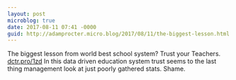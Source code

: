 ```yaml
---
layout: post
microblog: true
date: 2017-08-11 07:41 -0000
guid: http://adamprocter.micro.blog/2017/08/11/the-biggest-lesson.html
---
```

The biggest lesson from world best school system? Trust your Teachers. [dctr.pro/1zd](http://dctr.pro/1zd) In this data driven education system trust seems to the last thing management look at just poorly gathered stats. Shame. 
